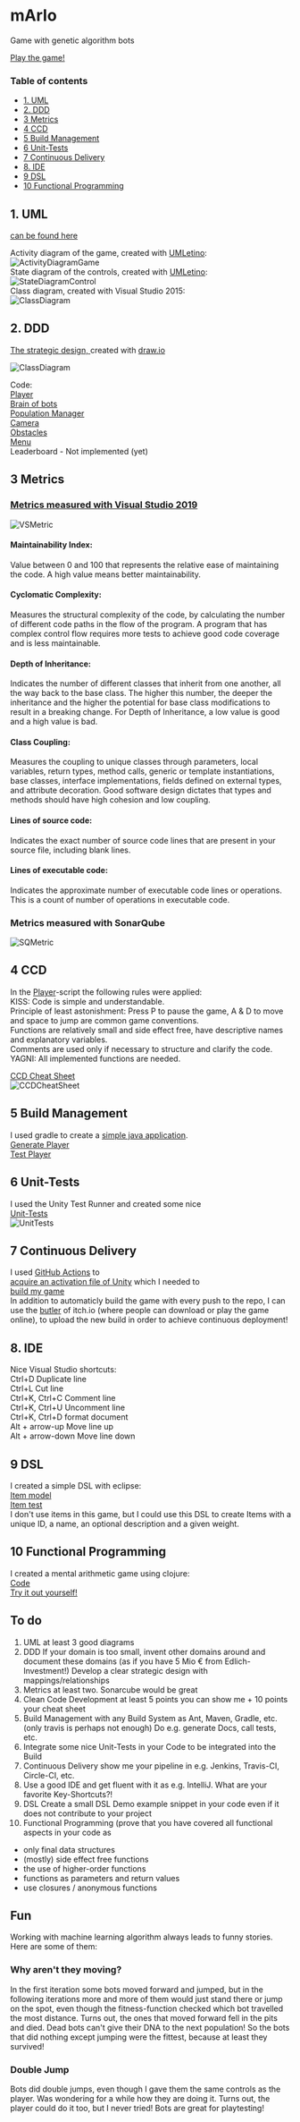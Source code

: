 # mArIo
Game with genetic algorithm bots

[Play the game!](https://thetex.itch.io/mario?secret=0Od8ESv4kBi3M2Cxzmc75uvJrA)

### Table of contents  
  * [1. UML](#1-uml)
  * [2. DDD](#2-ddd)
  * [3 Metrics](#3-metrics)
  * [4 CCD](#4-ccd)
  * [5 Build Management](#5-build-management)
  * [6 Unit-Tests](#6-unit-tests)
  * [7 Continuous Delivery](#7-continuous-delivery)
  * [8. IDE](#8-ide)
  * [9 DSL](#9-dsl)
  * [10 Functional Programming](#10-functional-programming)

## 1. UML  
[can be found here](https://github.com/JHoster/mArIo/tree/main/Exercises/UML)  

Activity diagram of the game, created with [UMLetino](http://www.umletino.com/):  
![ActivityDiagramGame](Exercises/UML/NewUML/ActivityDiagramGame.png)  
State diagram of the controls, created with [UMLetino](http://www.umletino.com/):    
![StateDiagramControl](Exercises/UML/NewUML/StateDiagramControl.png)  
Class diagram, created with Visual Studio 2015:  
![ClassDiagram](Exercises/UML/NewUML/ClassDiagram.png)  
<!---
Genetic algorithm / Population manager:  
![PopulationManager](Stuff/PopulationManager.svg)  
Bot decision making:  
![BotDecisionMaking](Stuff/BotDecisionMaking.png)
-->
## 2. DDD  
[The strategic design, ](https://github.com/JHoster/mArIo/blob/main/Exercises/DDDStrategicDesign.svg) created with [draw.io](https://app.diagrams.net/)  
  
![ClassDiagram](Exercises/DDDStrategicDesign.svg)  

<!--
The strategic design is shown in the game overview: https://github.com/JHoster/mArIo/blob/main/Stuff/mArIoOverview.svg  
![mArIoOverview](https://raw.githubusercontent.com/JHoster/mArIo/6a911b11539cf994a8f42e53bdc15fdc10d4ac83/Stuff/mArIoOverview.svg)  -->
Code:  
[Player](https://github.com/JHoster/mArIo/blob/main/Assets/Player.cs)  
[Brain of bots](https://github.com/JHoster/mArIo/blob/main/Assets/Brain.cs)  
[Population Manager](https://github.com/JHoster/mArIo/blob/main/Assets/PopulationManager.cs)  
[Camera](https://github.com/JHoster/mArIo/blob/main/Assets/Cam.cs)  
[Obstacles](https://github.com/JHoster/mArIo/blob/main/Assets/Obstacles.cs)  
[Menu](https://github.com/JHoster/mArIo/blob/main/Assets/Menu.cs)  
Leaderboard - Not implemented (yet)  

## 3 Metrics  
### [Metrics measured with Visual Studio 2019](https://docs.microsoft.com/en-us/visualstudio/code-quality/code-metrics-values?view=vs-2019)
![VSMetric](Exercises/VSMetric.png)  
#### Maintainability Index:
Value between 0 and 100 that represents the relative ease of maintaining the code. A high value means better maintainability.  
#### Cyclomatic Complexity:
Measures the structural complexity of the code, by calculating the number of different code paths in the flow of the program. A program that has complex control flow requires more tests to achieve good code coverage and is less maintainable.  
#### Depth of Inheritance:
Indicates the number of different classes that inherit from one another, all the way back to the base class. The higher this number, the deeper the inheritance and the higher the potential for base class modifications to result in a breaking change. For Depth of Inheritance, a low value is good and a high value is bad.  
#### Class Coupling:
Measures the coupling to unique classes through parameters, local variables, return types, method calls, generic or template instantiations, base classes, interface implementations, fields defined on external types, and attribute decoration. Good software design dictates that types and methods should have high cohesion and low coupling.  
#### Lines of source code:
Indicates the exact number of source code lines that are present in your source file, including blank lines.  
#### Lines of executable code:
Indicates the approximate number of executable code lines or operations. This is a count of number of operations in executable code.  

### Metrics measured with SonarQube  
![SQMetric](Exercises/SQMetric.png)  

## 4 CCD  

In the [Player](https://github.com/JHoster/mArIo/blob/main/Assets/Player.cs)-script the following rules were applied:  
KISS: Code is simple and understandable.  
Principle of least astonishment: Press P to pause the game, A & D to move and space to jump are common game conventions.  
Functions are relatively small and side effect free, have descriptive names and explanatory variables.  
Comments are used only if necessary to structure and clarify the code.  
YAGNI: All implemented functions are needed.  

[CCD Cheat Sheet](https://github.com/JHoster/mArIo/blob/main/Exercises/CCDCheatSheet.pdf)  
![CCDCheatSheet](Exercises/CCDCheatSheet.png)  

## 5 Build Management  
I used gradle to create a [simple java application](https://github.com/JHoster/mArIo/tree/main/Gradle).  
[Generate Player](https://github.com/JHoster/mArIo/blob/main/Gradle/app/src/main/java/mArIoBuild/app/Player.java)  
[Test Player](https://github.com/JHoster/mArIo/blob/main/Gradle/app/src/test/java/mArIoBuild/app/PlayerTest.java)  

## 6 Unit-Tests  
I used the Unity Test Runner and created some nice  
[Unit-Tests](https://github.com/JHoster/mArIo/blob/main/Assets/UnitTest/Tests/TestSuite.cs)  
![UnitTests](Exercises/UnitTests.png)  

## 7 Continuous Delivery  
I used [GitHub Actions](https://github.com/JHoster/mArIo/actions) to  
[acquire an activation file of Unity](https://github.com/JHoster/mArIo/blob/main/.github/workflows/activation.yml) which I needed to  
[build my game](https://github.com/JHoster/mArIo/blob/main/.github/workflows/main.yml)  
In addition to automaticly build the game with every push to the repo, I can use the [butler](https://itch.io/docs/butler/) of itch.io (where people can download or play the game online), to upload the new build in order to achieve continuous deployment!  

## 8. IDE
Nice Visual Studio shortcuts:  
Ctrl+D Duplicate line  
Ctrl+L Cut line  
Ctrl+K, Ctrl+C Comment line  
Ctrl+K, Ctrl+U Uncomment line  
Ctrl+K, Ctrl+D format document  
Alt + arrow-up Move line up  
Alt + arrow-down Move line down  

## 9 DSL  
I created a simple DSL with eclipse:  
[Item model](https://github.com/JHoster/mArIo/blob/main/DSL/mArIoDSL.mydsl/src/mArIoDSL/MyDsl.xtext)  
[Item test](https://github.com/JHoster/mArIo/blob/main/testItem.mydsl)  
I don't use items in this game, but I could use this DSL to create Items with a unique ID, a name, an optional description and a given weight.  

## 10 Functional Programming  
I created a mental arithmetic game using clojure:  
[Code](https://github.com/JHoster/mArIo/blob/main/mArIoClojure.clj)  
[Try it out yourself!](https://repl.it/@JHoster/mArIoClojure)

## To do  
1. UML at least 3 good diagrams
2. DDD If your domain is too small, invent other domains around and document these domains (as if you have 5 Mio € from Edlich-Investment!) Develop a clear strategic design with mappings/relationships
3. Metrics at least two. Sonarcube would be great
4. Clean Code Development at least 5 points you can show me + 10 points your cheat sheet
5. Build Management with any Build System as Ant, Maven, Gradle, etc. (only travis is perhaps not enough) Do e.g. generate Docs, call tests, etc.
6. Integrate some nice Unit-Tests in your Code to be integrated into the Build
7. Continuous Delivery show me your pipeline in e.g. Jenkins, Travis-CI, Circle-CI, etc.
8. Use a good IDE and get fluent with it as e.g. IntelliJ. What are your favorite Key-Shortcuts?!
9. DSL Create a small DSL Demo example snippet in your code even if it does not contribute to your project
10. Functional Programming (prove that you have covered all functional aspects in your code as
- only final data structures
- (mostly) side effect free functions
- the use of higher-order functions
- functions as parameters and return values
- use closures / anonymous functions

## Fun
Working with machine learning algorithm always leads to funny stories.  
Here are some of them:  

### Why aren't they moving?  
In the first iteration some bots moved forward and jumped, but in the following iterations more and more of them would just stand there or jump on the spot, even though the fitness-function checked which bot travelled the most distance.
Turns out, the ones that moved forward fell in the pits and died.
Dead bots can't give their DNA to the next population!
So the bots that did nothing except jumping were the fittest, because at least they survived!

### Double Jump  
Bots did double jumps, even though I gave them the same controls as the player.
Was wondering for a while how they are doing it.
Turns out, the player could do it too, but I never tried!
Bots are great for playtesting!
